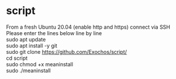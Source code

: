 # script
From a fresh Ubuntu 20.04 (enable http and https) connect via SSH<br>
Please enter the lines below line by line<br>
sudo apt update<br>
sudo apt install -y git<br>
sudo git clone https://github.com/Exochos/script/<br>
cd script<br>
sudo chmod +x meaninstall <br>
sudo ./meaninstall <br>
